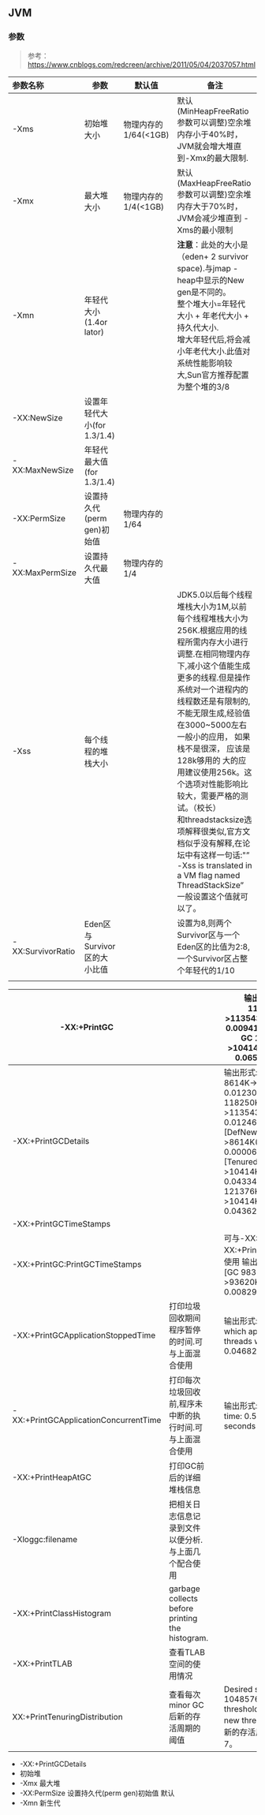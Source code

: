 ## JVM



### 参数

> 参考：https://www.cnblogs.com/redcreen/archive/2011/05/04/2037057.html

| 参数名称          | 参数                         | 默认值               | 备注                                                         |
| :---------------- | ---------------------------- | -------------------- | ------------------------------------------------------------ |
| -Xms              | 初始堆大小                   | 物理内存的1/64(<1GB) | 默认(MinHeapFreeRatio参数可以调整)空余堆内存小于40%时，JVM就会增大堆直到-Xmx的最大限制. |
| -Xmx              | 最大堆大小                   | 物理内存的1/4(<1GB)  | 默认(MaxHeapFreeRatio参数可以调整)空余堆内存大于70%时，JVM会减少堆直到 -Xms的最小限制 |
| -Xmn              | 年轻代大小(1.4or lator)      |                      | **注意**：此处的大小是（eden+ 2 survivor space).与jmap -heap中显示的New gen是不同的。<br/>整个堆大小=年轻代大小 + 年老代大小 + 持久代大小.<br/>增大年轻代后,将会减小年老代大小.此值对系统性能影响较大,Sun官方推荐配置为整个堆的3/8 |
| -XX:NewSize       | 设置年轻代大小(for 1.3/1.4)  |                      |                                                              |
| -XX:MaxNewSize    | 年轻代最大值(for 1.3/1.4)    |                      |                                                              |
| -XX:PermSize      | 设置持久代(perm gen)初始值   | 物理内存的1/64       |                                                              |
| -XX:MaxPermSize   | 设置持久代最大值             | 物理内存的1/4        |                                                              |
| -Xss              | 每个线程的堆栈大小           |                      | JDK5.0以后每个线程堆栈大小为1M,以前每个线程堆栈大小为256K.根据应用的线程所需内存大小进行 调整.在相同物理内存下,减小这个值能生成更多的线程.但是操作系统对一个进程内的线程数还是有限制的,不能无限生成,经验值在3000~5000左右<br/>一般小的应用， 如果栈不是很深， 应该是128k够用的 大的应用建议使用256k。这个选项对性能影响比较大，需要严格的测试。（校长）<br/>和threadstacksize选项解释很类似,官方文档似乎没有解释,在论坛中有这样一句话:"”<br/>-Xss is translated in a VM flag named ThreadStackSize”<br/>一般设置这个值就可以了。 |
| -XX:SurvivorRatio | Eden区与Survivor区的大小比值 |                      | 设置为8,则两个Survivor区与一个Eden区的比值为2:8,一个Survivor区占整个年轻代的1/10 |
|                   |                              |                      |                                                              |

| -XX:+PrintGC                          |                                                          |      | 输出形式:[GC 118250K->113543K(130112K), 0.0094143 secs] [Full GC 121376K->10414K(130112K), 0.0650971 secs] |
| ------------------------------------- | -------------------------------------------------------- | ---- | ------------------------------------------------------------ |
| -XX:+PrintGCDetails                   |                                                          |      | 输出形式:[GC [DefNew: 8614K->781K(9088K), 0.0123035 secs] 118250K->113543K(130112K), 0.0124633 secs] [GC [DefNew: 8614K->8614K(9088K), 0.0000665 secs][Tenured: 112761K->10414K(121024K), 0.0433488 secs] 121376K->10414K(130112K), 0.0436268 secs] |
| -XX:+PrintGCTimeStamps                |                                                          |      |                                                              |
| -XX:+PrintGC:PrintGCTimeStamps        |                                                          |      | 可与-XX:+PrintGC -XX:+PrintGCDetails混合使用 输出形式:11.851: [GC 98328K->93620K(130112K), 0.0082960 secs] |
| -XX:+PrintGCApplicationStoppedTime    | 打印垃圾回收期间程序暂停的时间.可与上面混合使用          |      | 输出形式:Total time for which application threads were stopped: 0.0468229 seconds |
| -XX:+PrintGCApplicationConcurrentTime | 打印每次垃圾回收前,程序未中断的执行时间.可与上面混合使用 |      | 输出形式:Application time: 0.5291524 seconds                 |
| -XX:+PrintHeapAtGC                    | 打印GC前后的详细堆栈信息                                 |      |                                                              |
| -Xloggc:filename                      | 把相关日志信息记录到文件以便分析. 与上面几个配合使用     |      |                                                              |
| -XX:+PrintClassHistogram              | garbage collects before printing the histogram.          |      |                                                              |
| -XX:+PrintTLAB                        | 查看TLAB空间的使用情况                                   |      |                                                              |
| XX:+PrintTenuringDistribution         | 查看每次minor GC后新的存活周期的阈值                     |      | Desired survivor size 1048576 bytes, new threshold 7 (max 15) new threshold 7即标识新的存活周期的阈值为7。 |



* -XX:+PrintGCDetails
*  初始堆
* -Xmx 最大堆
* -XX:PermSize 设置持久代(perm gen)初始值 默认
* -Xmn 新生代